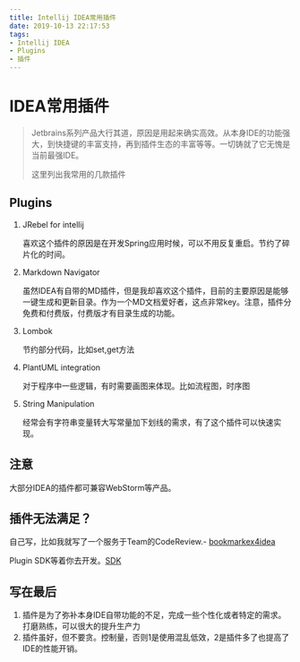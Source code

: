 ```yaml
---
title: Intellij IDEA常用插件
date: 2019-10-13 22:17:53
tags:
- Intellij IDEA
- Plugins
- 插件
---
```

# IDEA常用插件
> Jetbrains系列产品大行其道，原因是用起来确实高效。从本身IDE的功能强大，到快捷键的丰富支持，再到插件生态的丰富等等。一切铸就了它无愧是当前最强IDE。
> 
> 这里列出我常用的几款插件

## Plugins

1. JRebel for intellij
	
	喜欢这个插件的原因是在开发Spring应用时候，可以不用反复重启。节约了碎片化的时间。
	
2. Markdown Navigator
	
	虽然IDEA有自带的MD插件，但是我却喜欢这个插件，目前的主要原因是能够一键生成和更新目录。作为一个MD文档爱好者，这点非常key。注意，插件分免费和付费版，付费版才有目录生成的功能。
	
	
3. Lombok
	
	节约部分代码，比如set,get方法

4. PlantUML integration
	
	对于程序中一些逻辑，有时需要画图来体现。比如流程图，时序图
	
5. String Manipulation
	
	经常会有字符串变量转大写常量加下划线的需求，有了这个插件可以快速实现。
	
## 注意

大部分IDEA的插件都可兼容WebStorm等产品。

##  插件无法满足？

自己写，比如我就写了一个服务于Team的CodeReview.- [bookmarkex4idea](https://github.com/alanhg/bookmarkex4idea)

Plugin SDK等着你去开发。[SDK](http://www.jetbrains.org/intellij/sdk/docs/welcome.html)

## 写在最后

1. 插件是为了弥补本身IDE自带功能的不足，完成一些个性化或者特定的需求。打磨熟练，可以很大的提升生产力
2. 插件虽好，但不要贪。控制量，否则1是使用混乱低效，2是插件多了也提高了IDE的性能开销。
